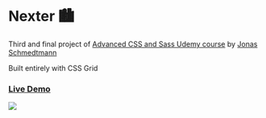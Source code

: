 # Nexter 🏙

Third and final project of [Advanced CSS and Sass Udemy course](https://www.udemy.com/course/advanced-css-and-sass/) by [Jonas Schmedtmann](https://codingheroes.io/)

Built entirely with CSS Grid

### [Live Demo](https://mat2ja.github.io/nexter/)

<img src='img/screenshot.png'>



